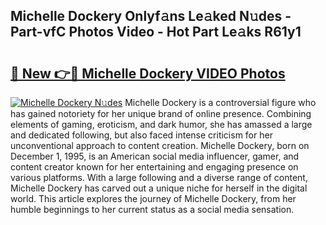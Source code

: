 ## Michelle Dockery Onlyf𝚊ns Le𝚊ked N𝚞des - Part-vfC Photos Video - Hot Part Le𝚊ks R61y1

# <h2><a href="http://ac11328.deff.icu/?id=Michelle+Dockery">🔗 New 👉🔴 Michelle Dockery VIDEO Photos</a></h2>

[![Michelle Dockery N𝚞des](https://i.imgur.com/rIISA9y.gif)](http://ac11328.deff.icu/?id=Michelle+Dockery)
Michelle Dockery is a controversial figure who has gained notoriety for her unique brand of online presence. Combining elements of gaming, eroticism, and dark humor, she has amassed a large and dedicated following, but also faced intense criticism for her unconventional approach to content creation. Michelle Dockery, born on December 1, 1995, is an American social media influencer, gamer, and content creator known for her entertaining and engaging presence on various platforms. With a large following and a diverse range of content, Michelle Dockery has carved out a unique niche for herself in the digital world. This article explores the journey of Michelle Dockery, from her humble beginnings to her current status as a social media sensation.
